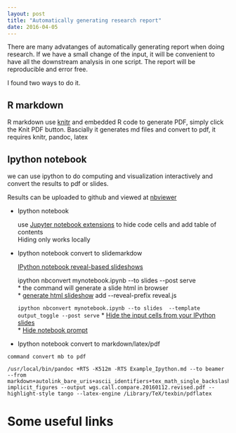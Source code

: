 ```yaml
---
layout: post
title: "Automatically generating research report"
date: 2016-04-05
---
```



There are many advatanges of automatically generating report when doing research. 
If we have a small change of the input, it will be convenient to have all the downstream analysis in one script.
The report will be reproducible and error free.

I found two ways to do it.

## R markdown 
R markdown use [knitr](http://yihui.name/knitr/) and embedded R code to generate PDF, simply click the Knit PDF button. 
Bascially it generates md files and convert to pdf, it requires knitr, pandoc, latex



## Ipython notebook

we can use ipython to do computing and visualization interactively and convert the results to pdf or slides.

Results can be uploaded to github and viewed at [nbviewer](http://nbviewer.jupyter.org/)

- Ipython notebook

   use [Jupyter notebook extensions](https://github.com/ipython-contrib/IPython-notebook-extensions) to hide code cells and add table of contents  
   Hiding only works locally

- Ipython notebook convert to slidemarkdow

   [IPython notebook reveal-based slideshows](http://www.slideviper.oquanta.info/tutorial/slideshow_tutorial_slides.html#/)  

   ipython nbconvert mynotebook.ipynb --to slides --post serve    
      * the command will generate a slide html in browser  
      * [generate html slideshow](http://stackoverflow.com/questions/20441848/how-do-i-separate-slides-when-exporting-an-ipython-notebook-to-reveal-js)
      add --reveal-prefix reveal.js

   ```ipython nbconvert mynotebook.ipynb --to slides  --template output_toggle --post serve```
      * [Hide the input cells from your IPython slides](http://www.damian.oquanta.info/posts/hide-the-input-cells-from-your-ipython-slides.html)  
      * [Hide notebook prompt](http://stackoverflow.com/questions/32358778/hide-ipython-notebook-prompt)  

- Ipython notebook convert to markdown/latex/pdf

``` 
command convert mb to pdf 

/usr/local/bin/pandoc +RTS -K512m -RTS Example_Ipython.md --to beamer --from markdown+autolink_bare_uris+ascii_identifiers+tex_math_single_backslash-implicit_figures --output wgs.call.compare.20160112.revised.pdf --highlight-style tango --latex-engine /Library/TeX/texbin/pdflatex

```

# Some useful links

